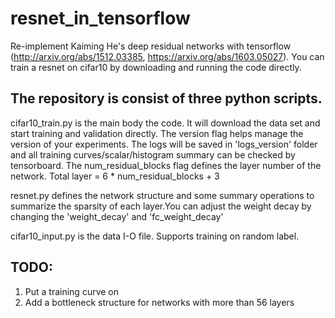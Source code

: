 # resnet_in_tensorflow
Re-implement Kaiming He's deep residual networks with tensorflow (http://arxiv.org/abs/1512.03385, https://arxiv.org/abs/1603.05027). You can train a resnet on cifar10 by downloading and running the code directly.

## The repository is consist of three python scripts. 
cifar10_train.py is the main body the code. It will download the data set and start training and validation directly. 
The version flag helps manage the version of your experiments. The logs will be saved in 'logs_version' folder and all training curves/scalar/histogram summary can be checked by tensorboard. 
The num_residual_blocks flag defines the layer number of the network. Total layer = 6 * num_residual_blocks + 3

resnet.py defines the network structure and some summary operations to summarize the sparsity of each layer.You can adjust the weight decay by changing the 'weight_decay' and 'fc_weight_decay'

cifar10_input.py is the data I-O file. Supports training on random label. 

## TODO:
1. Put a training curve on
2. Add a bottleneck structure for networks with more than 56 layers
